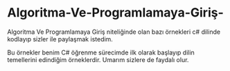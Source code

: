 # Algoritma-Ve-Programlamaya-Giriş-
Algoritma Ve Programlamaya Giriş niteliğinde olan bazı örnekleri c# dilinde kodlayıp sizler ile paylaşmak istedim.

Bu örnekler benim C# öğrenme sürecimde ilk olarak başlayıp dilin temellerini edindiğim örneklerdir.
Umarım sizlere de faydalı olur.


